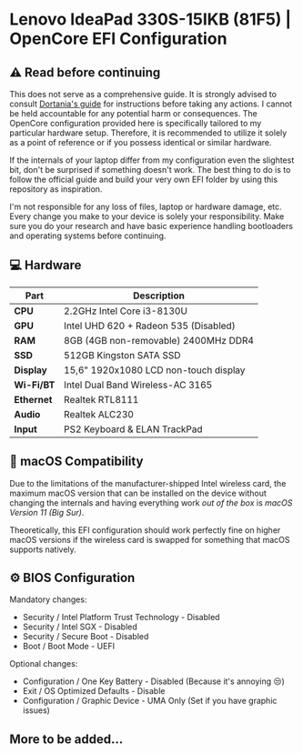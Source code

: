 
# Lenovo IdeaPad 330S-15IKB (81F5) | OpenCore EFI Configuration

## ⚠️ Read before continuing

This does not serve as a comprehensive guide. It is strongly advised to consult [Dortania's guide](https://dortania.github.io/OpenCore-Install-Guide/) for instructions before taking any actions. I cannot be held accountable for any potential harm or consequences. The OpenCore configuration provided here is specifically tailored to my particular hardware setup. Therefore, it is recommended to utilize it solely as a point of reference or if you possess identical or similar hardware.

If the internals of your laptop differ from my configuration even the slightest bit, don't be surprised if something doesn't work. The best thing to do is to follow the official guide and build your very own EFI folder by using this repository as inspiration.

I'm not responsible for any loss of files, laptop or hardware damage, etc. Every change you make to your device is solely your responsibility. Make sure you do your research and have basic experience handling bootloaders and operating systems before continuing.

## 💻 Hardware

| **Part** | **Description**                         |
| ------------ | ------------------------------------- |
| **CPU**      | 2.2GHz Intel Core i3-8130U            |
| **GPU**      | Intel UHD 620 + Radeon 535 (Disabled) |
| **RAM**      | 8GB (4GB non-removable) 2400MHz DDR4  |
| **SSD**      | 512GB Kingston SATA SSD               |
| **Display**  | 15,6" 1920x1080  LCD non-touch display|
| **Wi-Fi/BT** | Intel Dual Band Wireless-AC 3165      |
| **Ethernet** | Realtek RTL8111                       |
| **Audio**    | Realtek ALC230                        |
| **Input**    | PS2 Keyboard & ELAN TrackPad          |

## 🍎 macOS Compatibility
Due to the limitations of the manufacturer-shipped Intel wireless card, the maximum macOS version that can be installed on the device without changing the internals and having everything work *out of the box* is *macOS Version 11 (Big Sur)*.

Theoretically, this EFI configuration should work perfectly fine on higher macOS versions if the wireless card is swapped for something that macOS supports natively.


##  ⚙️ BIOS Configuration

Mandatory changes:

- Security / Intel Platform Trust Technology - Disabled
- Security / Intel SGX - Disabled
- Security / Secure Boot - Disabled
- Boot / Boot Mode - UEFI

Optional changes:

 - Configuration / One Key Battery - Disabled (Because it's annoying 😒)
 - Exit / OS Optimized Defaults - Disable
 - Configuration / Graphic Device - UMA Only (Set if you have graphic issues)

## More to be added...
